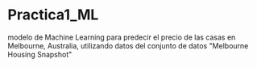 # Practica1_ML
modelo de Machine Learning para predecir el precio de las casas en Melbourne, Australia, utilizando datos del conjunto de datos "Melbourne Housing Snapshot"
